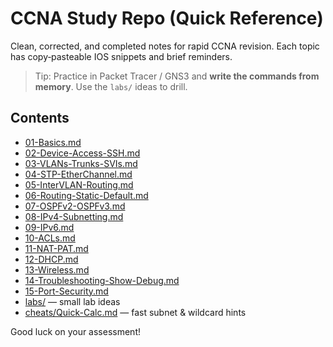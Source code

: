 # CCNA Study Repo (Quick Reference)

Clean, corrected, and completed notes for rapid CCNA revision. Each topic has copy‑pasteable IOS snippets and brief reminders.

> Tip: Practice in Packet Tracer / GNS3 and **write the commands from memory**. Use the `labs/` ideas to drill.

## Contents
- [01-Basics.md](01-Basics.md)
- [02-Device-Access-SSH.md](02-Device-Access-SSH.md)
- [03-VLANs-Trunks-SVIs.md](03-VLANs-Trunks-SVIs.md)
- [04-STP-EtherChannel.md](04-STP-EtherChannel.md)
- [05-InterVLAN-Routing.md](05-InterVLAN-Routing.md)
- [06-Routing-Static-Default.md](06-Routing-Static-Default.md)
- [07-OSPFv2-OSPFv3.md](07-OSPFv2-OSPFv3.md)
- [08-IPv4-Subnetting.md](08-IPv4-Subnetting.md)
- [09-IPv6.md](09-IPv6.md)
- [10-ACLs.md](10-ACLs.md)
- [11-NAT-PAT.md](11-NAT-PAT.md)
- [12-DHCP.md](12-DHCP.md)
- [13-Wireless.md](13-Wireless.md)
- [14-Troubleshooting-Show-Debug.md](14-Troubleshooting-Show-Debug.md)
- [15-Port-Security.md](15-Port-Security.md)
- [labs/](labs/) — small lab ideas
- [cheats/Quick-Calc.md](cheats/Quick-Calc.md) — fast subnet & wildcard hints

Good luck on your assessment!